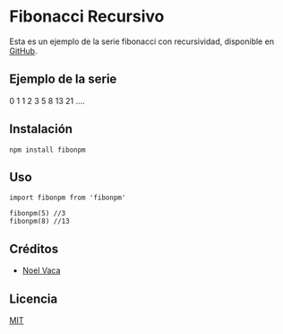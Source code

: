# Fibonacci Recursivo

Esta es un ejemplo de la serie fibonacci con recursividad, 
disponible en [GitHub](https://github.com/enevaca/fibonpm).

## Ejemplo de la serie
0 1 1 2 3 5 8 13 21 ....


## Instalación
```
npm install fibonpm
```

## Uso 
```
import fibonpm from 'fibonpm'

fibonpm(5) //3
fibonpm(8) //13
```

## Créditos
- [Noel Vaca](https://facebook.com/noel.vacamoreno)

## Licencia
[MIT](https://opensource.org/licenses/MIT)